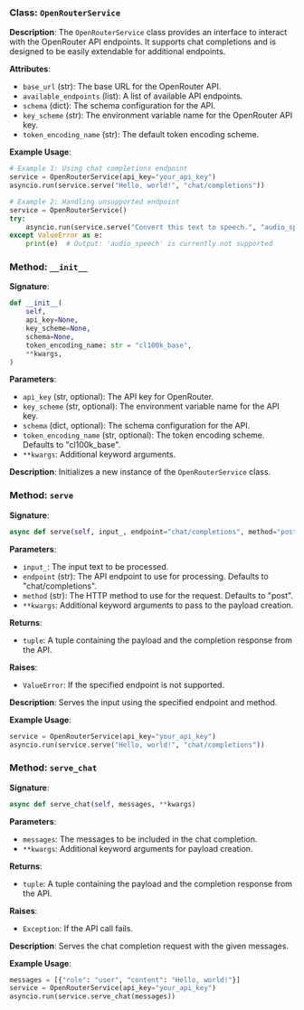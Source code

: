 
### Class: `OpenRouterService`

**Description**:
The `OpenRouterService` class provides an interface to interact with the OpenRouter API endpoints. It supports chat completions and is designed to be easily extendable for additional endpoints.

**Attributes**:
- `base_url` (str): The base URL for the OpenRouter API.
- `available_endpoints` (list): A list of available API endpoints.
- `schema` (dict): The schema configuration for the API.
- `key_scheme` (str): The environment variable name for the OpenRouter API key.
- `token_encoding_name` (str): The default token encoding scheme.

**Example Usage**:
```python
# Example 1: Using chat completions endpoint
service = OpenRouterService(api_key="your_api_key")
asyncio.run(service.serve("Hello, world!", "chat/completions"))

# Example 2: Handling unsupported endpoint
service = OpenRouterService()
try:
    asyncio.run(service.serve("Convert this text to speech.", "audio_speech"))
except ValueError as e:
    print(e)  # Output: 'audio_speech' is currently not supported
```

### Method: `__init__`

**Signature**:
```python
def __init__(
    self,
    api_key=None,
    key_scheme=None,
    schema=None,
    token_encoding_name: str = "cl100k_base",
    **kwargs,
)
```

**Parameters**:
- `api_key` (str, optional): The API key for OpenRouter.
- `key_scheme` (str, optional): The environment variable name for the API key.
- `schema` (dict, optional): The schema configuration for the API.
- `token_encoding_name` (str, optional): The token encoding scheme. Defaults to "cl100k_base".
- `**kwargs`: Additional keyword arguments.

**Description**:
Initializes a new instance of the `OpenRouterService` class.

### Method: `serve`

**Signature**:
```python
async def serve(self, input_, endpoint="chat/completions", method="post", **kwargs)
```

**Parameters**:
- `input_`: The input text to be processed.
- `endpoint` (str): The API endpoint to use for processing. Defaults to "chat/completions".
- `method` (str): The HTTP method to use for the request. Defaults to "post".
- `**kwargs`: Additional keyword arguments to pass to the payload creation.

**Returns**:
- `tuple`: A tuple containing the payload and the completion response from the API.

**Raises**:
- `ValueError`: If the specified endpoint is not supported.

**Description**:
Serves the input using the specified endpoint and method.

**Example Usage**:
```python
service = OpenRouterService(api_key="your_api_key")
asyncio.run(service.serve("Hello, world!", "chat/completions"))
```

### Method: `serve_chat`

**Signature**:
```python
async def serve_chat(self, messages, **kwargs)
```

**Parameters**:
- `messages`: The messages to be included in the chat completion.
- `**kwargs`: Additional keyword arguments for payload creation.

**Returns**:
- `tuple`: A tuple containing the payload and the completion response from the API.

**Raises**:
- `Exception`: If the API call fails.

**Description**:
Serves the chat completion request with the given messages.

**Example Usage**:
```python
messages = [{"role": "user", "content": "Hello, world!"}]
service = OpenRouterService(api_key="your_api_key")
asyncio.run(service.serve_chat(messages))
```
